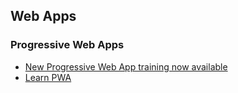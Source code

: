## Web Apps
### Progressive Web Apps
* [New Progressive Web App training now available](https://web.dev/new-pwa-training/)
* [Learn PWA](https://web.dev/learn/pwa/)